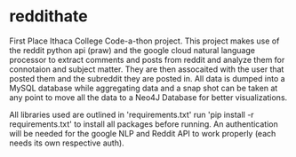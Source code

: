 # reddithate
First Place Ithaca College Code-a-thon project.
This project makes use of the reddit python api (praw) and the google cloud natural language processor
to extract comments and posts from reddit and analyze them for connotaion and subject matter. They are then assocaited with
the user that posted them and the subreddit they are posted in.
All data is dumped into a MySQL database while aggregating data and a snap shot can be taken at any point to 
move all the data to a Neo4J Database for better visualizations.

All libraries used are outlined in 'requirements.txt'
run 'pip install -r requirements.txt' to install all packages before running.
An authentication will be needed for the google NLP and Reddit API to work properly (each needs its own respective auth).
